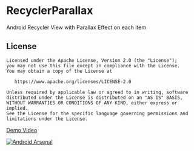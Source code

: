 # RecyclerParallax
Android Recycler View with Parallax Effect on each item

License
--------

    Licensed under the Apache License, Version 2.0 (the "License");
    you may not use this file except in compliance with the License.
    You may obtain a copy of the License at

       https://www.apache.org/licenses/LICENSE-2.0

    Unless required by applicable law or agreed to in writing, software
    distributed under the License is distributed on an "AS IS" BASIS,
    WITHOUT WARRANTIES OR CONDITIONS OF ANY KIND, either express or implied.
    See the License for the specific language governing permissions and
    limitations under the License.

[Demo Video](https://youtu.be/8dxKiSZr24s)

[![Android Arsenal](https://img.shields.io/badge/Android%20Arsenal-RecyclerParallax-green.svg?style=true)](https://android-arsenal.com/details/1/2794)